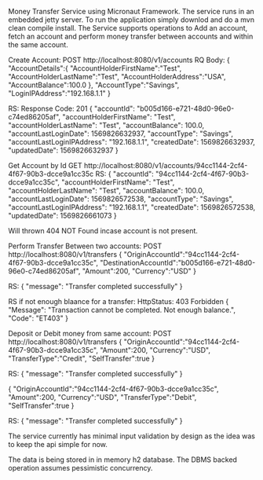 Money Transfer Service using Micronaut Framework. 
The service runs in an embedded jetty server. To run the application simply downlod and do a mvn clean compile install.
The Service supports operations to Add an account, fetch an account and perform money transfer between accounts and within the same account.

Create Account:
POST http://localhost:8080/v1/accounts
RQ Body:
{
	"AccountDetails":{
		"AccountHolderFirstName":"Test",
		"AccountHolderLastName":"Test",
		"AccountHolderAddress":"USA",
		"AccountBalance":100.0
	},
	"AccountType":"Savings",
	"LoginIPAddress":"192.168.1.1"
}


RS:
Response Code: 201
{
    "accountId": "b005d166-e721-48d0-96e0-c74ed86205af",
    "accountHolderFirstName": "Test",
    "accountHolderLastName": "Test",
    "accountBalance": 100.0,
    "accountLastLoginDate": 1569826632937,
    "accountType": "Savings",
    "accountLastLoginIPAddress": "192.168.1.1",
    "createdDate": 1569826632937,
    "updatedDate": 1569826632937
}

Get Account by Id
GET http://localhost:8080/v1/accounts/94cc1144-2cf4-4f67-90b3-dcce9a1cc35c
RS:
{
    "accountId": "94cc1144-2cf4-4f67-90b3-dcce9a1cc35c",
    "accountHolderFirstName": "Test",
    "accountHolderLastName": "Test",
    "accountBalance": 100.0,
    "accountLastLoginDate": 1569826572538,
    "accountType": "Savings",
    "accountLastLoginIPAddress": "192.168.1.1",
    "createdDate": 1569826572538,
    "updatedDate": 1569826661073
}

Will thrown 404 NOT Found incase account is not present.

Perform Transfer Between two accounts:
POST http://localhost:8080/v1/transfers
{
	"OriginAccountId":"94cc1144-2cf4-4f67-90b3-dcce9a1cc35c",
	"DestinationAccountId":"b005d166-e721-48d0-96e0-c74ed86205af",
	"Amount":200,
	"Currency":"USD"
}

RS:
{
    "message": "Transfer completed successfully"
}

RS if not enough blaance for a transfer:
HttpStatus: 403 Forbidden
{
    "Message": "Transaction cannot be completed. Not enough balance.",
    "Code": "ET403"
}

Deposit or Debit money from same account:
POST http://localhost:8080/v1/transfers
{
	"OriginAccountId":"94cc1144-2cf4-4f67-90b3-dcce9a1cc35c",
	"Amount":200,
	"Currency":"USD",
	"TransferType":"Credit",
	"SelfTransfer":true
}

RS:
{
    "message": "Transfer completed successfully"
}

{
	"OriginAccountId":"94cc1144-2cf4-4f67-90b3-dcce9a1cc35c",
	"Amount":200,
	"Currency":"USD",
	"TransferType":"Debit",
	"SelfTransfer":true
}

RS:
{
    "message": "Transfer completed successfully"
}


The service currently has minimal input validation by design as the idea was to keep the api simple for now. 

The data is being stored in in memory h2 database. The DBMS backed operation assumes pessimistic concurrency.

